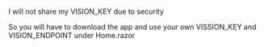 I will not share my VISION_KEY due to security

So you will have to download the app and use your own VISSION_KEY and VISION_ENDPOINT under Home.razor
